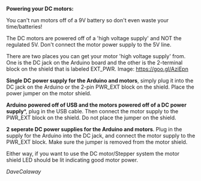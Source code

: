 **Powering your DC motors:**

You can't run motors off of a 9V battery so don't even waste your time/batteries!

The DC motors are powered off of a 'high voltage supply' and NOT the regulated 5V. Don't connect the motor power supply to the 5V line.


There are two places you can get your motor 'high voltage supply' from. One is the DC jack on the Arduino board and the other is the 2-terminal block on the shield that is labeled EXT_PWR.
Image: https://goo.gl/AziEpn

**Single DC power supply for the Arduino and motors**, simply plug it into the DC jack on the Arduino or the 2-pin PWR_EXT block on the shield. Place the power jumper on the motor shield.


**Arduino powered off of USB and the motors powered off of a DC power supply***, plug in the USB cable. Then connect the motor supply to the PWR_EXT block on the shield. Do not place the jumper on the shield. 


**2 seperate DC power supplies for the Arduino and motors**. Plug in the supply for the Arduino into the DC jack, and connect the motor supply to the PWR_EXT block. Make sure the jumper is removed from the motor shield.

Either way, if you want to use the DC motor/Stepper system the motor shield LED should be lit indicating good motor power.


*DaveCalaway*
